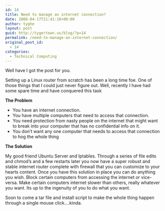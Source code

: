 ```yaml
---
id: 14
title: Need to manage an internet connection?
date: 2008-04-17T21:41:10+00:00
author: tyghe
layout: post
guid: http://tygertown.us/blog/?p=14
permalink: /need-to-manage-an-internet-connection/
original_post_id:
  - 14
categories:
  - Technical Computing
---
```

Well have I got the post for you.

Setting up a Linux router from scratch has been a long time foe. One of those things that I could just never figure out. Well, recently I have had some spare time and have conquered this task

**The Problem**

  * You have an internet connection.
  * You have multiple computers that need to access that connection.
  * You need protection from nasty people on the internet that might want to break into your computer that has no confidential info on it.
  * You don&#8217;t want any one computer that needs to access that connection to hog the whole thing

**The Solution**

My good friend Ubuntu Server and Iptables. Through a series of file edits and chmod&#8217;s and a few restarts later you now have a super robust and stable internet router complete with firewall that you can customize to your hearts content. Once you have this solution in place you can do anything you wish. Block certain computers from accessing the internet or vice-versa. Make certain computers internet slower than others, really whatever you want. Its up to the ingenuity of you to do what you want.

Soon to come a tar file and install script to make the whole thing happen through a single mouse click&#8230;.kinda.